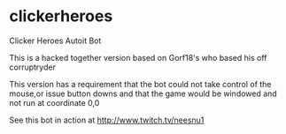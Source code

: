 # clickerheroes
Clicker Heroes Autoit Bot


This is a hacked together version based on Gorf18's who based his off corruptryder

This version has a requirement that the bot could not take control of the mouse,or issue button downs and that the game would be windowed and not run at coordinate 0,0


See this bot in action at http://www.twitch.tv/neesnu1
